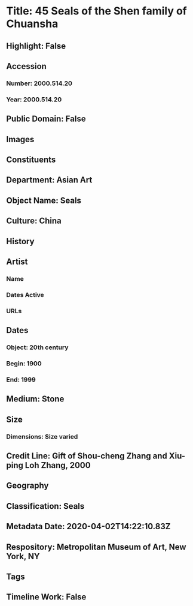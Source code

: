 # Title: 45 Seals of the Shen family of Chuansha
## Highlight: False
## Accession
### Number: 2000.514.20
### Year: 2000.514.20
## Public Domain: False
## Images
## Constituents
## Department: Asian Art
## Object Name: Seals
## Culture: China
## History
## Artist
### Name
### Dates Active
### URLs
## Dates
### Object: 20th century
### Begin: 1900
### End: 1999
## Medium: Stone
## Size
### Dimensions: Size varied
## Credit Line: Gift of Shou-cheng Zhang and Xiu-ping Loh Zhang, 2000
## Geography
## Classification: Seals
## Metadata Date: 2020-04-02T14:22:10.83Z
## Respository: Metropolitan Museum of Art, New York, NY
## Tags
## Timeline Work: False